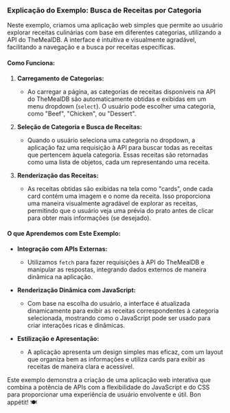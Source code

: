 ### **Explicação do Exemplo: Busca de Receitas por Categoria**

Neste exemplo, criamos uma aplicação web simples que permite ao usuário explorar receitas culinárias com base em diferentes categorias, utilizando a API do TheMealDB. A interface é intuitiva e visualmente agradável, facilitando a navegação e a busca por receitas específicas.

#### **Como Funciona:**

1. **Carregamento de Categorias:**
   - Ao carregar a página, as categorias de receitas disponíveis na API do TheMealDB são automaticamente obtidas e exibidas em um menu dropdown (`select`). O usuário pode escolher uma categoria, como "Beef", "Chicken", ou "Dessert".

2. **Seleção de Categoria e Busca de Receitas:**
   - Quando o usuário seleciona uma categoria no dropdown, a aplicação faz uma requisição à API para buscar todas as receitas que pertencem àquela categoria. Essas receitas são retornadas como uma lista de objetos, cada um representando uma receita.

3. **Renderização das Receitas:**
   - As receitas obtidas são exibidas na tela como "cards", onde cada card contém uma imagem e o nome da receita. Isso proporciona uma maneira visualmente agradável de explorar as receitas, permitindo que o usuário veja uma prévia do prato antes de clicar para obter mais informações (se desejado).

#### **O que Aprendemos com Este Exemplo:**

- **Integração com APIs Externas:** 
  - Utilizamos `fetch` para fazer requisições à API do TheMealDB e manipular as respostas, integrando dados externos de maneira dinâmica na aplicação.

- **Renderização Dinâmica com JavaScript:** 
  - Com base na escolha do usuário, a interface é atualizada dinamicamente para exibir as receitas correspondentes à categoria selecionada, mostrando como o JavaScript pode ser usado para criar interações ricas e dinâmicas.

- **Estilização e Apresentação:** 
  - A aplicação apresenta um design simples mas eficaz, com um layout que organiza bem as informações e utiliza cards para exibir as receitas de maneira clara e acessível.

Este exemplo demonstra a criação de uma aplicação web interativa que combina a potência de APIs com a flexibilidade do JavaScript e do CSS para proporcionar uma experiência de usuário envolvente e útil. Bon appétit! 🍽️